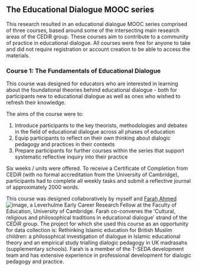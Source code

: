 ## The Educational Dialogue MOOC series

This research resulted in an educational dialogue MOOC series comprised of three courses, based around some of the intersecting main research areas of the CEDiR group. These courses aim to contribute to a community of practice in educational dialogue. All courses were free for anyone to take and did not require registration or account creation to be able to access the materials. 

### Course 1: The Fundamentals of Educational Dialogue

This course was designed for educators who are interested in learning about the foundational theories behind educational dialogue - both for participants new to educational dialogue as well as ones who wished to refresh their knowledge.

The aims of the course were to:
1. Introduce participants to the key theorists, methodologies and debates in the field of educational dialogue across all phases of education
2. Equip participants to reflect on their own thinking about dialogic pedagogy and practices in their contexts
3. Prepare participants for further courses within the series that support systematic reflective inquiry into their practice

Six weeks / units were offered. To receive a Certificate of Completion from CEDiR (with no formal accreditation from the University of Cambridge), participants had to complete all weekly tasks and submit a reflective journal of approximately 2000 words.

This course was designed collaboratively by myself and [Farah Ahmed](https://www.educ.cam.ac.uk/people/staff/ahmed_farah/ )![image](https://github.com/user-attachments/assets/bb2cf231-efc4-41fd-b2f2-7c37d19a6f2d), a Leverhulme Early Career Research Fellow at the Faculty of Education, University of Cambridge. Farah co-convenes the ‘Cultural, religious and philosophical traditions in educational dialogue’ strand of the CEDiR group. The project for which she used this course as an opportunity for data collection is: Rethinking Islamic education for British Muslim children: a philosophical investigation of dialogue in Islamic educational theory and an empirical study trialling dialogic pedagogy in UK madrasahs (supplementary schools).  Farah is a member of the T-SEDA development team and has extensive experience in professional development for dialogic pedagogy and practice.
